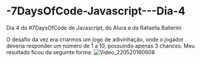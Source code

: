 # -7DaysOfCode-Javascript---Dia-4
Dia 4 do #7DaysOfCode de Javascript, do Alura e da Rafaella Ballerini

O desafio da vez era criarmos um jogo de adivinhação, onde o jogador deveria responder um número de 1 a 10, possuindo apenas 3 chances.
Meu resultado ficou da seguinte forma: 
![Video_220520160608](https://user-images.githubusercontent.com/105549646/169595795-3b1ca17d-8655-4054-afa4-6d2dbc85c821.gif)
